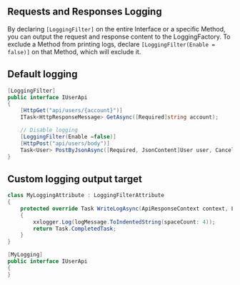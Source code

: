 ## Requests and Responses Logging

By declaring `[LoggingFilter]` on the entire Interface or a specific Method, you can output the request and response content to the LoggingFactory. To exclude a Method from printing logs, declare `[LoggingFilter(Enable = false)]` on that Method, which will exclude it.

## Default logging

```csharp
[LoggingFilter]
public interface IUserApi
{
    [HttpGet("api/users/{account}")]
    ITask<HttpResponseMessage> GetAsync([Required]string account);

    // Disable logging
    [LoggingFilter(Enable =false)]
    [HttpPost("api/users/body")]
    Task<User> PostByJsonAsync([Required, JsonContent]User user, CancellationToken token = default);
}
```

## Custom logging output target

```csharp
class MyLoggingAttribute : LoggingFilterAttribute
{
    protected override Task WriteLogAsync(ApiResponseContext context, LogMessage logMessage)
    {
        xxlogger.Log(logMessage.ToIndentedString(spaceCount: 4));
        return Task.CompletedTask;
    }
}

[MyLogging]
public interface IUserApi
{
}
```